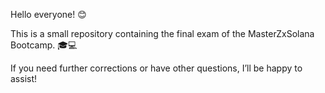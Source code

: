 Hello everyone! 😊 

This is a small repository containing the final exam of the MasterZxSolana Bootcamp. 🎓💻

If you need further corrections or have other questions, I’ll be happy to assist!
